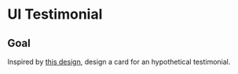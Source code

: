 # UI Testimonial

## Goal

Inspired by [this design](https://dribbble.com/shots/6767315-Quote-Card), design a card for an hypothetical testimonial.